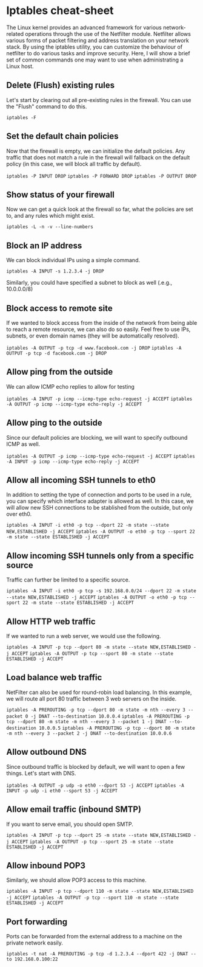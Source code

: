 # Iptables cheat-sheet


The Linux kernel provides an advanced framework for various network-related operations through the use of the Netfilter module. Netfilter allows various forms of packet filtering and address translation on your network stack. By using the iptables utility, you can customize the behaviour of netfilter to do various tasks and improve security. Here, I will show a brief set of common commands one may want to use when administrating a Linux host.

## Delete (Flush) existing rules
Let's start by clearing out all pre-existing rules in the firewall. You can use the "Flush" command to do this.

`iptables -F`

## Set the default chain policies
Now that the firewall is empty, we can initialize the default policies. Any traffic that does not match a rule in the firewall will fallback on the default policy (in this case, we will block all traffic by default).

`iptables -P INPUT DROP`
`iptables -P FORWARD DROP`
`iptables -P OUTPUT DROP`

## Show status of your firewall
Now we can get a quick look at the firewall so far, what the policies are set to, and any rules which might exist.

`iptables -L -n -v --line-numbers`

## Block an IP address
We can block individual IPs using a simple command.

`iptables -A INPUT -s 1.2.3.4 -j DROP`

Similarly, you could have specified a subnet to block as well (.e.g., 10.0.0.0/8)

## Block access to remote site
If we wanted to block access from the inside of the network from being able to reach a remote resource, we can also do so easily. Feel free to use IPs, subnets, or even domain names (they will be automatically resolved).

`iptables -A OUTPUT -p tcp -d www.facebook.com -j DROP`
`iptables -A OUTPUT -p tcp -d facebook.com -j DROP`

## Allow ping from the outside
We can allow ICMP echo replies to allow for testing

`iptables -A INPUT -p icmp --icmp-type echo-request -j ACCEPT`
`iptables -A OUTPUT -p icmp --icmp-type echo-reply -j ACCEPT`

## Allow ping to the outside
Since our default policies are blocking, we will want to specify outbound ICMP as well.

`iptables -A OUTPUT -p icmp --icmp-type echo-request -j ACCEPT`
`iptables -A INPUT -p icmp --icmp-type echo-reply -j ACCEPT`

## Allow all incoming SSH tunnels to eth0
In addition to setting the type of connection and ports to be used in a rule, you can specify which interface adapter is allowed as well. In this case, we will allow new SSH connections to be stablished from the outside, but only over eth0.

`iptables -A INPUT -i eth0 -p tcp --dport 22 -m state --state NEW,ESTABLISHED -j ACCEPT`
`iptables -A OUTPUT -o eth0 -p tcp --sport 22 -m state --state ESTABLISHED -j ACCEPT`

## Allow incoming SSH tunnels only from a specific source
Traffic can further be limited to a specific source.

`iptables -A INPUT -i eth0 -p tcp -s 192.168.0.0/24 --dport 22 -m state --state NEW,ESTABLISHED -j ACCEPT`
`iptables -A OUTPUT -o eth0 -p tcp --sport 22 -m state --state ESTABLISHED -j ACCEPT`

## Allow HTTP web traffic
If we wanted to run a web server, we would use the following.

`iptables -A INPUT -p tcp --dport 80 -m state --state NEW,ESTABLISHED -j ACCEPT`
`iptables -A OUTPUT -p tcp --sport 80 -m state --state ESTABLISHED -j ACCEPT`

## Load balance web traffic
NetFilter can also be used for round-robin load balancing. In this example, we will route all port 80 traffic between 3 web servers on the inside.

`iptables -A PREROUTING -p tcp --dport 80 -m state -m nth --every 3 --packet 0 -j DNAT --to-destination 10.0.0.4`
`iptables -A PREROUTING -p tcp --dport 80 -m state -m nth --every 3 --packet 1 -j DNAT --to-destination 10.0.0.5`
`iptables -A PREROUTING -p tcp --dport 80 -m state -m nth --every 3 --packet 2 -j DNAT --to-destination 10.0.0.6`

## Allow outbound DNS
Since outbound traffic is blocked by default, we will want to open a few things. Let's start with DNS.

`iptables -A OUTPUT -p udp -o eth0 --dport 53 -j ACCEPT`
`iptables -A INPUT -p udp -i eth0 --sport 53 -j ACCEPT`

## Allow email traffic (inbound SMTP)
If you want to serve email, you should open SMTP.

`iptables -A INPUT -p tcp --dport 25 -m state --state NEW,ESTABLISHED -j ACCEPT`
`iptables -A OUTPUT -p tcp --sport 25 -m state --state ESTABLISHED -j ACCEPT`

## Allow inbound POP3
Similarly, we should allow POP3 access to this machine.

`iptables -A INPUT -p tcp --dport 110 -m state --state NEW,ESTABLISHED -j ACCEPT`
`iptables -A OUTPUT -p tcp --sport 110 -m state --state ESTABLISHED -j ACCEPT`

## Port forwarding
Ports can be forwarded from the external address to a machine on the private network easily.

`iptables -t nat -A PREROUTING -p tcp -d 1.2.3.4 --dport 422 -j DNAT --to 192.168.0.100:22`
